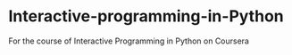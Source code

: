 Interactive-programming-in-Python
=================================

For the course of Interactive Programming in Python on Coursera
